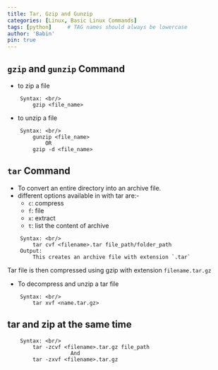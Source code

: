 ```yaml
---
title: Tar, Gzip and Gunzip 
categories: [Linux, Basic Linux Commands]
tags: [python]     # TAG names should always be lowercase
author: 'Babin'
pin: true
---
```


## `gzip` and `gunzip` Command 
- to zip a file
```
    Syntax: <br/>
        gzip <file_name> 
```
- to unzip a file
```
    Syntax: <br/>
        gunzip <file_name>
            OR
        gzip -d <file_name>
```

## `tar` Command
- To convert an entire directory into an archive file.
- different options available in with tar are:-
  - `c`: compress
  - `f`: file
  - `x`: extract
  - `t`: list the content of archive
```
    Syntax: <br/>
        tar cvf <filename>.tar file_path/folder_path
    Output: 
        This creates an archive file with extension `.tar`
```
Tar file is then compressed using gzip with extension `filename.tar.gz`

- To decompress and unzip a tar file
```
    Syntax: <br/>
        tar xvf <name.tar.gz>
```

## tar and zip at the same time
```
    Syntax: <br/>
        tar -zcvf <filename>.tar.gz file_path
                    And
        tar -zxvf <filename>.tar.gz
```